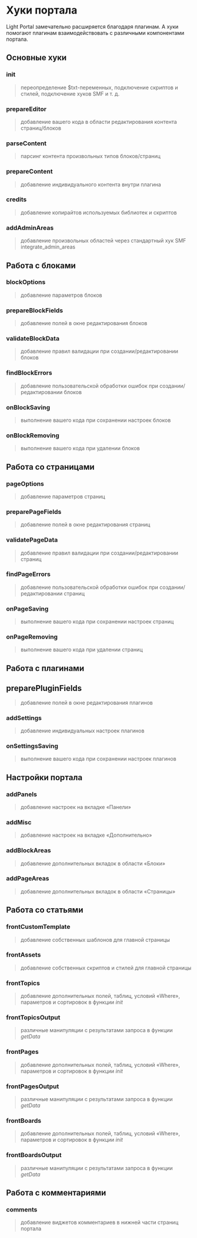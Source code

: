 # Хуки портала
Light Portal замечательно расширяется благодаря плагинам. А хуки помогают плагинам взаимодействовать с различными компонентами портала.

## Основные хуки

### init
> переопределение $txt-переменных, подключение скриптов и стилей, подключение хуков SMF и т. д.
### prepareEditor
> добавление вашего кода в области редактирования контента страниц/блоков
### parseContent
> парсинг контента произвольных типов блоков/страниц
### prepareContent
> добавление индивидуального контента внутри плагина
### credits
> добавление копирайтов используемых библиотек и скриптов
### addAdminAreas
> добавление произвольных областей через стандартный хук SMF integrate_admin_areas

## Работа с блоками

### blockOptions
> добавление параметров блоков
### prepareBlockFields
> добавление полей в окне редактирования блоков
### validateBlockData
> добавление правил валидации при создании/редактировании блоков
### findBlockErrors
> добавление пользовательской обработки ошибок при создании/редактировании блоков
### onBlockSaving
> выполнение вашего кода при сохранении настроек блоков
### onBlockRemoving
> выполнение вашего кода при удалении блоков

## Работа со страницами

### pageOptions
> добавление параметров страниц
### preparePageFields
> добавление полей в окне редактирования страниц
### validatePageData
> добавление правил валидации при создании/редактировании страниц
### findPageErrors
> добавление пользовательской обработки ошибок при создании/редактировании страниц
### onPageSaving
> выполнение вашего кода при сохранении настроек страниц
### onPageRemoving
> выполнение вашего кода при удалении страниц

## Работа с плагинами

## preparePluginFields
> добавление полей в окне редактирования плагинов
### addSettings
> добавление индивидуальных настроек плагинов
### onSettingsSaving
> выполнение вашего кода при сохранении настроек плагинов

## Настройки портала

### addPanels
> добавление настроек на вкладке «Панели»
### addMisc
> добавление настроек на вкладке «Дополнительно»
### addBlockAreas
> добавление дополнительных вкладок в области «Блоки»
### addPageAreas
> добавление дополнительных вкладок в области «Страницы»

## Работа со статьями

### frontCustomTemplate
> добавление собственных шаблонов для главной страницы
### frontAssets
> добавление собственных скриптов и стилей для главной страницы
### frontTopics
> добавление дополнительных полей, таблиц, условий «Where», параметров и сортировок в функции _init_
### frontTopicsOutput
> различные манипуляции с результатами запроса в функции _getData_
### frontPages
> добавление дополнительных полей, таблиц, условий «Where», параметров и сортировок в функции _init_
### frontPagesOutput
> различные манипуляции с результатами запроса в функции _getData_
### frontBoards
> добавление дополнительных полей, таблиц, условий «Where», параметров и сортировок в функции _init_
### frontBoardsOutput
> различные манипуляции с результатами запроса в функции _getData_

## Работа с комментариями

### comments
> добавление виджетов комментариев в нижней части страниц портала